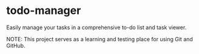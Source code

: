 <!-- GitAds-Verify: ZNFVQEO4M7Y95PBQUQK85E8E2EDNIYAQ -->

# todo-manager

Easily manage your tasks in a comprehensive to-do list and task viewer.

NOTE: This project serves as a learning and testing place for using Git and GitHub.
